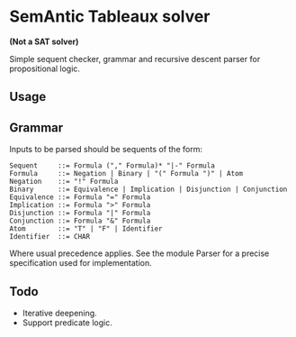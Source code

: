 # SemAntic Tableaux solver

**(Not a SAT solver)**

Simple sequent checker, grammar and recursive descent parser for propositional logic.

## Usage

## Grammar

Inputs to be parsed should be sequents of the form:

```
Sequent     ::= Formula ("," Formula)* "|-" Formula
Formula     ::= Negation | Binary | "(" Formula ")" | Atom
Negation    ::= "!" Formula
Binary      ::= Equivalence | Implication | Disjunction | Conjunction
Equivalence ::= Formula "=" Formula
Implication ::= Formula ">" Formula
Disjunction ::= Formula "|" Formula
Conjunction ::= Formula "&" Formula
Atom        ::= "T" | "F" | Identifier
Identifier  ::= CHAR
```

Where usual precedence applies. See the module Parser for a precise
specification used for implementation.

## Todo

* Iterative deepening.
* Support predicate logic.
